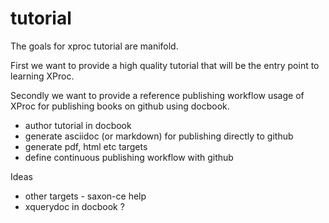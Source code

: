 tutorial
========

The goals for xproc tutorial are manifold.

First we want to provide a high quality tutorial that will be the entry point to learning XProc. 

Secondly we want to provide a reference publishing workflow usage of XProc for publishing books on github using docbook.

* author tutorial in docbook
* generate asciidoc (or markdown) for publishing directly to github
* generate pdf, html etc targets 
* define continuous publishing workflow with github

Ideas
* other targets - saxon-ce help 
* xquerydoc in docbook ?

